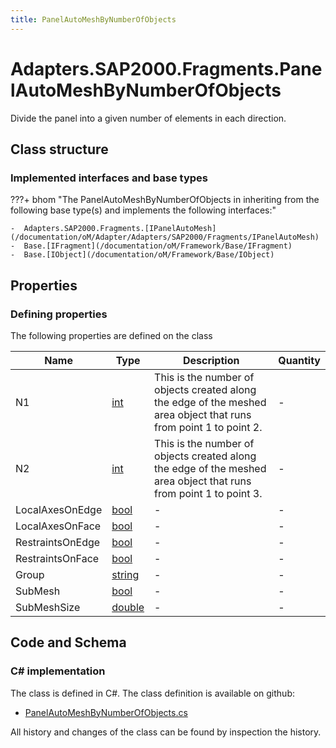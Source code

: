 ```yaml
---
title: PanelAutoMeshByNumberOfObjects
---
```


# Adapters.SAP2000.Fragments.PanelAutoMeshByNumberOfObjects

Divide the panel into a given number of elements in each direction.

## Class structure

### Implemented interfaces and base types

???+ bhom "The PanelAutoMeshByNumberOfObjects in inheriting from the following base type(s) and implements the following interfaces:"

    -  Adapters.SAP2000.Fragments.[IPanelAutoMesh](/documentation/oM/Adapter/Adapters/SAP2000/Fragments/IPanelAutoMesh)
    -  Base.[IFragment](/documentation/oM/Framework/Base/IFragment)
    -  Base.[IObject](/documentation/oM/Framework/Base/IObject)


## Properties



### Defining properties

The following properties are defined on the class

| Name             | Type             | Description      | Quantity         |
|------------------|------------------|------------------|------------------|
| N1 | [int](https://learn.microsoft.com/en-us/dotnet/api/System.Int32?view=netstandard-2.0) | This is the number of objects created along the edge of the meshed area object that runs from point 1 to point 2. | - |
| N2 | [int](https://learn.microsoft.com/en-us/dotnet/api/System.Int32?view=netstandard-2.0) | This is the number of objects created along the edge of the meshed area object that runs from point 1 to point 3. | - |
| LocalAxesOnEdge | [bool](https://learn.microsoft.com/en-us/dotnet/api/System.Boolean?view=netstandard-2.0) | - | - |
| LocalAxesOnFace | [bool](https://learn.microsoft.com/en-us/dotnet/api/System.Boolean?view=netstandard-2.0) | - | - |
| RestraintsOnEdge | [bool](https://learn.microsoft.com/en-us/dotnet/api/System.Boolean?view=netstandard-2.0) | - | - |
| RestraintsOnFace | [bool](https://learn.microsoft.com/en-us/dotnet/api/System.Boolean?view=netstandard-2.0) | - | - |
| Group | [string](https://learn.microsoft.com/en-us/dotnet/api/System.String?view=netstandard-2.0) | - | - |
| SubMesh | [bool](https://learn.microsoft.com/en-us/dotnet/api/System.Boolean?view=netstandard-2.0) | - | - |
| SubMeshSize | [double](https://learn.microsoft.com/en-us/dotnet/api/System.Double?view=netstandard-2.0) | - | - |


## Code and Schema

### C# implementation

The class is defined in C#. The class definition is available on github:

- [PanelAutoMeshByNumberOfObjects.cs](https://github.com/BHoM/SAP2000_Toolkit/blob/develop/SAP2000_oM/Fragments/PanelAutoMeshByNumberOfObjects.cs)

All history and changes of the class can be found by inspection the history.
